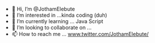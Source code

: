 - 👋 Hi, I’m @JothamElebute
- 👀 I’m interested in ...kinda coding (duh)
- 🌱 I’m currently learning ... Java Script
- 💞️ I’m looking to collaborate on ...
- 📫 How to reach me ... www.twitter.com/JothamElebute/

<!---
JothamElebute/JothamElebute is a ✨ special ✨ repository because its `README.md` (this file) appears on your GitHub profile.
You can click the Preview link to take a look at your changes.
--->
